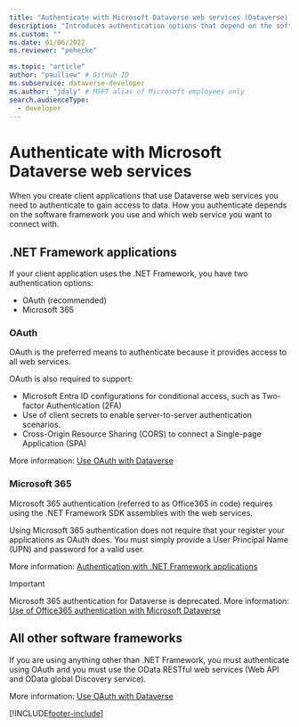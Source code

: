 ```yaml
---
title: "Authenticate with Microsoft Dataverse web services (Dataverse) | Microsoft Docs" # Intent and product brand in a unique string of 43-59 chars including spaces
description: "Introduces authentication options that depend on the software framework you use." # 115-145 characters including spaces. This abstract displays in the search result.
ms.custom: ""
ms.date: 01/06/2022
ms.reviewer: "pehecke"

ms.topic: "article"
author: "paulliew" # GitHub ID
ms.subservice: dataverse-developer
ms.author: "jdaly" # MSFT alias of Microsoft employees only
search.audienceType: 
  - developer
---
```

# Authenticate with Microsoft Dataverse web services

When you create client applications that use Dataverse web services you need to authenticate to gain access to data.
How you authenticate depends on the software framework you use and which web service you want to connect with.

## .NET Framework applications

If your client application uses the .NET Framework, you have two authentication options:

- OAuth (recommended)
- Microsoft 365

### OAuth

OAuth is the preferred means to authenticate because it provides access to all web services.

OAuth is also required to support:
 - Microsoft Entra ID configurations for conditional access, such as Two-factor Authentication (2FA)
 - Use of client secrets to enable server-to-server authentication scenarios.
 - Cross-Origin Resource Sharing (CORS) to connect a Single-page Application (SPA)

More information: [Use OAuth with Dataverse](authenticate-oauth.md)

### Microsoft 365

Microsoft 365 authentication (referred to as Office365 in code) requires using the .NET Framework SDK assemblies with the web services.

Using Microsoft 365 authentication does not require that your register your applications as OAuth does. You must simply provide a User Principal Name (UPN) and password for a valid user.

More information: [Authentication with .NET Framework applications](authenticate-dot-net-framework.md)

> [!IMPORTANT]
> Microsoft 365 authentication for Dataverse is deprecated. More information: [Use of Office365 authentication with Microsoft Dataverse](authenticate-office365-deprecation.md)

## All other software frameworks

If you are using anything other than .NET Framework, you must authenticate using OAuth and you must use the OData RESTful web services (Web API and OData global Discovery service).

More information:  [Use OAuth with Dataverse](authenticate-oauth.md)


[!INCLUDE[footer-include](../../includes/footer-banner.md)]
